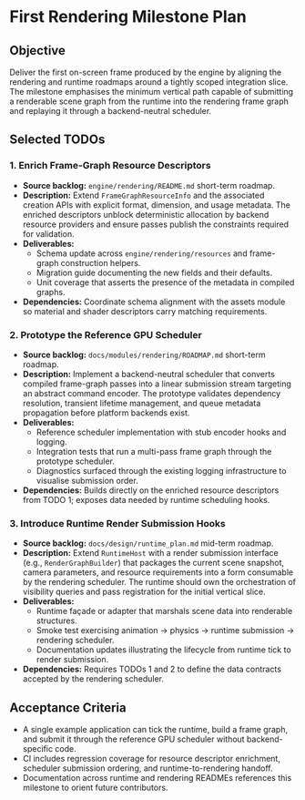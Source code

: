 # First Rendering Milestone Plan

## Objective

Deliver the first on-screen frame produced by the engine by aligning the rendering and runtime roadmaps around a tightly scoped
integration slice. The milestone emphasises the minimum vertical path capable of submitting a renderable scene graph from the
runtime into the rendering frame graph and replaying it through a backend-neutral scheduler.

## Selected TODOs

### 1. Enrich Frame-Graph Resource Descriptors
- **Source backlog:** `engine/rendering/README.md` short-term roadmap.
- **Description:** Extend `FrameGraphResourceInfo` and the associated creation APIs with explicit format, dimension, and usage
  metadata. The enriched descriptors unblock deterministic allocation by backend resource providers and ensure passes publish the
  constraints required for validation.
- **Deliverables:**
  - Schema update across `engine/rendering/resources` and frame-graph construction helpers.
  - Migration guide documenting the new fields and their defaults.
  - Unit coverage that asserts the presence of the metadata in compiled graphs.
- **Dependencies:** Coordinate schema alignment with the assets module so material and shader descriptors carry matching
  requirements.

### 2. Prototype the Reference GPU Scheduler
- **Source backlog:** `docs/modules/rendering/ROADMAP.md` short-term roadmap.
- **Description:** Implement a backend-neutral scheduler that converts compiled frame-graph passes into a linear submission stream
  targeting an abstract command encoder. The prototype validates dependency resolution, transient lifetime management, and queue
  metadata propagation before platform backends exist.
- **Deliverables:**
  - Reference scheduler implementation with stub encoder hooks and logging.
  - Integration tests that run a multi-pass frame graph through the prototype scheduler.
  - Diagnostics surfaced through the existing logging infrastructure to visualise submission order.
- **Dependencies:** Builds directly on the enriched resource descriptors from TODO 1; exposes data needed by runtime scheduling
  hooks.

### 3. Introduce Runtime Render Submission Hooks
- **Source backlog:** `docs/design/runtime_plan.md` mid-term roadmap.
- **Description:** Extend `RuntimeHost` with a render submission interface (e.g., `RenderGraphBuilder`) that packages the current
  scene snapshot, camera parameters, and resource requirements into a form consumable by the rendering scheduler. The runtime
  should own the orchestration of visibility queries and pass registration for the initial vertical slice.
- **Deliverables:**
  - Runtime façade or adapter that marshals scene data into renderable structures.
  - Smoke test exercising animation → physics → runtime submission → rendering scheduler.
  - Documentation updates illustrating the lifecycle from runtime tick to render submission.
- **Dependencies:** Requires TODOs 1 and 2 to define the data contracts accepted by the rendering scheduler.

## Acceptance Criteria

- A single example application can tick the runtime, build a frame graph, and submit it through the reference GPU scheduler
  without backend-specific code.
- CI includes regression coverage for resource descriptor enrichment, scheduler submission ordering, and runtime-to-rendering
  handoff.
- Documentation across runtime and rendering READMEs references this milestone to orient future contributors.
